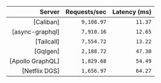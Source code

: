 <!-- PERFORMANCE_RESULTS_START -->

| Server | Requests/sec | Latency (ms) |
|--------:|--------------:|--------------:|
| [Caliban] | `9,108.97` | `11.37` |
| [async-graphql] | `7,910.16` | `12.65` |
| [Tailcall] | `7,554.72` | `13.22` |
| [Gqlgen] | `2,188.72` | `47.30` |
| [Apollo GraphQL] | `1,829.68` | `54.49` |
| [Netflix DGS] | `1,656.97` | `64.27` |

<!-- PERFORMANCE_RESULTS_END -->
